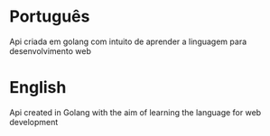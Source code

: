 # Português
Api criada em golang com intuito de aprender a linguagem para desenvolvimento web

# English

Api created in Golang with the aim of learning the language for web development

